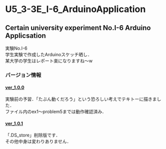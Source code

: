# U5_3-3E_I-6_ArduinoApplication

<h2>Certain university experiment No.I-6 Arduino Applicsation</h2>

実験No.I-6<br>
学生実験で作成したArduinoスケッチ晒し．<br>
某大学の学生はレポート楽になりますね〜w


<h3>バージョン情報</h3>
<h4><a href="https://github.com/UtsusemiUltimate-of-the-darkness/U5_3-3E_I-6_ArduinoApplication/tree/ver_1.0.0">ver_1.0.0</a></h4>
実験前の予習．「たぶん動くだろう」という恐ろしい考えでテキトーに描きました．<br>
ファイル内のex1〜problem5までは動作確認済み．
<br>
<h4><a href="https://github.com/UtsusemiUltimate-of-the-darkness/U5_3-3E_I-6_ArduinoApplication/tree/ver_1.0.1">ver_1.0.1</a></h4>
「.DS_store」削除版です．<br>
その他中身は変わりありません．
